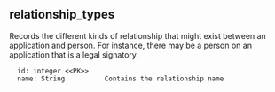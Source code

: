 ## relationship_types

Records the different kinds of relationship that might 
exist between an application and person. For instance, there
may be a person on an application that is a legal signatory.

```
  id: integer <<PK>>
  name: String          Contains the relationship name
```
